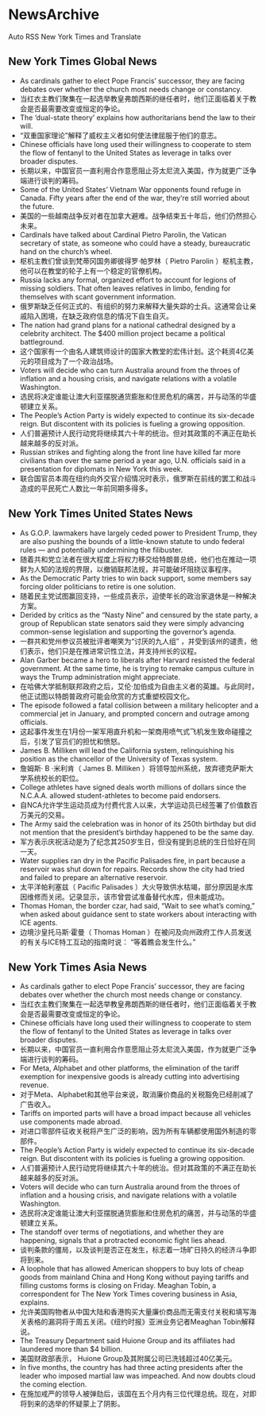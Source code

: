 # NewsArchive
Auto RSS New York Times and Translate

## New York Times Global News
* As cardinals gather to elect Pope Francis’ successor, they are facing debates over whether the church most needs change or constancy.
* 当红衣主教们聚集在一起选举教皇弗朗西斯的继任者时，他们正面临着关于教会是否最需要改变或恒定的争论。
* The ‘dual-state theory’ explains how authoritarians bend the law to their will.
* “双重国家理论”解释了威权主义者如何使法律屈服于他们的意志。
* Chinese officials have long used their willingness to cooperate to stem the flow of fentanyl to the United States as leverage in talks over broader disputes.
* 长期以来，中国官员一直利用合作意愿阻止芬太尼流入美国，作为就更广泛争端进行谈判的筹码。
* Some of the United States’ Vietnam War opponents found refuge in Canada. Fifty years after the end of the war, they’re still worried about the future.
* 美国的一些越南战争反对者在加拿大避难。战争结束五十年后，他们仍然担心未来。
* Cardinals have talked about Cardinal Pietro Parolin, the Vatican secretary of state, as someone who could have a steady, bureaucratic hand on the church’s wheel.
* 枢机主教们曾谈到梵蒂冈国务卿彼得罗·帕罗林（ Pietro Parolin ）枢机主教，他可以在教堂的轮子上有一个稳定的官僚机构。
* Russia lacks any formal, organized effort to account for legions of missing soldiers. That often leaves relatives in limbo, fending for themselves with scant government information.
* 俄罗斯缺乏任何正式的、有组织的努力来解释大量失踪的士兵。这通常会让亲戚陷入困境，在缺乏政府信息的情况下自生自灭。
* The nation had grand plans for a national cathedral designed by a celebrity architect. The $400 million project became a political battleground.
* 这个国家有一个由名人建筑师设计的国家大教堂的宏伟计划。这个耗资4亿美元的项目成为了一个政治战场。
* Voters will decide who can turn Australia around from the throes of inflation and a housing crisis, and navigate relations with a volatile Washington.
* 选民将决定谁能让澳大利亚摆脱通货膨胀和住房危机的痛苦，并与动荡的华盛顿建立关系。
* The People’s Action Party is widely expected to continue its six-decade reign. But discontent with its policies is fueling a growing opposition.
* 人们普遍预计人民行动党将继续其六十年的统治。但对其政策的不满正在助长越来越多的反对派。
* Russian strikes and fighting along the front line have killed far more civilians than over the same period a year ago, U.N. officials said in a presentation for diplomats in New York this week.
* 联合国官员本周在纽约向外交官介绍情况时表示，俄罗斯在前线的罢工和战斗造成的平民死亡人数比一年前同期多得多。

## New York Times United States News
* As G.O.P. lawmakers have largely ceded power to President Trump, they are also pushing the bounds of a little-known statute to undo federal rules — and potentially undermining the filibuster.
* 随着共和党立法者在很大程度上将权力移交给特朗普总统，他们也在推动一项鲜为人知的法规的界限，以撤销联邦法规，并可能破坏阻挠议事程序。
* As the Democratic Party tries to win back support, some members say forcing older politicians to retire is one solution.
* 随着民主党试图赢回支持，一些成员表示，迫使年长的政治家退休是一种解决方案。
* Derided by critics as the “Nasty Nine” and censured by the state party, a group of Republican state senators said they were simply advancing common-sense legislation and supporting the governor’s agenda.
* 一群共和党州参议员被批评者嘲笑为“讨厌的九人组” ，并受到该州的谴责，他们表示，他们只是在推进常识性立法，并支持州长的议程。
* Alan Garber became a hero to liberals after Harvard resisted the federal government. At the same time, he is trying to remake campus culture in ways the Trump administration might appreciate.
* 在哈佛大学抵制联邦政府之后，艾伦·加伯成为自由主义者的英雄。与此同时，他正试图以特朗普政府可能会欣赏的方式重塑校园文化。
* The episode followed a fatal collision between a military helicopter and a commercial jet in January, and prompted concern and outrage among officials.
* 这起事件发生在1月份一架军用直升机和一架商用喷气式飞机发生致命碰撞之后，引发了官员们的担忧和愤怒。
* James B. Milliken will lead the California system, relinquishing his position as the chancellor of the University of Texas system.
* 詹姆斯· B ·米利肯（ James B. Milliken ）将领导加州系统，放弃德克萨斯大学系统校长的职位。
* College athletes have signed deals worth millions of dollars since the N.C.A.A. allowed student-athletes to become paid endorsers.
* 自NCA允许学生运动员成为付费代言人以来，大学运动员已经签署了价值数百万美元的交易。
* The Army said the celebration was in honor of its 250th birthday but did not mention that the president’s birthday happened to be the same day.
* 军方表示庆祝活动是为了纪念其250岁生日，但没有提到总统的生日恰好在同一天。
* Water supplies ran dry in the Pacific Palisades fire, in part because a reservoir was shut down for repairs. Records show the city had tried and failed to prepare an alternative reservoir.
* 太平洋帕利塞兹（ Pacific Palisades ）大火导致供水枯竭，部分原因是水库因维修而关闭。记录显示，该市曾尝试准备替代水库，但未能成功。
* Thomas Homan, the border czar, had said, “Wait to see what’s coming,” when asked about guidance sent to state workers about interacting with ICE agents.
* 边境沙皇托马斯·霍曼（ Thomas Homan ）在被问及向州政府工作人员发送的有关与ICE特工互动的指南时说： “等着瞧会发生什么。”

## New York Times Asia News
* As cardinals gather to elect Pope Francis’ successor, they are facing debates over whether the church most needs change or constancy.
* 当红衣主教们聚集在一起选举教皇弗朗西斯的继任者时，他们正面临着关于教会是否最需要改变或恒定的争论。
* Chinese officials have long used their willingness to cooperate to stem the flow of fentanyl to the United States as leverage in talks over broader disputes.
* 长期以来，中国官员一直利用合作意愿阻止芬太尼流入美国，作为就更广泛争端进行谈判的筹码。
* For Meta, Alphabet and other platforms, the elimination of the tariff exemption for inexpensive goods is already cutting into advertising revenue.
* 对于Meta、Alphabet和其他平台来说，取消廉价商品的关税豁免已经削减了广告收入。
* Tariffs on imported parts will have a broad impact because all vehicles use components made abroad.
* 对进口零部件征收关税将产生广泛的影响，因为所有车辆都使用国外制造的零部件。
* The People’s Action Party is widely expected to continue its six-decade reign. But discontent with its policies is fueling a growing opposition.
* 人们普遍预计人民行动党将继续其六十年的统治。但对其政策的不满正在助长越来越多的反对派。
* Voters will decide who can turn Australia around from the throes of inflation and a housing crisis, and navigate relations with a volatile Washington.
* 选民将决定谁能让澳大利亚摆脱通货膨胀和住房危机的痛苦，并与动荡的华盛顿建立关系。
* The standoff over terms of negotiations, and whether they are happening, signals that a protracted economic fight lies ahead.
* 谈判条款的僵局，以及谈判是否正在发生，标志着一场旷日持久的经济斗争即将到来。
* A loophole that has allowed American shoppers to buy lots of cheap goods from mainland China and Hong Kong without paying tariffs and filling customs forms is closing on Friday. Meaghan Tobin, a correspondent for The New York Times covering business in Asia, explains.
* 允许美国购物者从中国大陆和香港购买大量廉价商品而无需支付关税和填写海关表格的漏洞将于周五关闭。《纽约时报》亚洲业务记者Meaghan Tobin解释说。
* The Treasury Department said Huione Group and its affiliates had laundered more than $4 billion.
* 美国财政部表示， Huione Group及其附属公司已洗钱超过40亿美元。
* In five months, the country has had three acting presidents after the leader who imposed martial law was impeached. And now doubts cloud the coming election.
* 在施加戒严的领导人被弹劾后，该国在五个月内有三位代理总统。现在，对即将到来的选举的怀疑蒙上了阴影。

